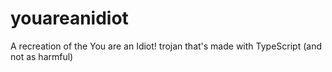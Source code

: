 # youareanidiot
A recreation of the You are an Idiot! trojan that's made with TypeScript (and not as harmful)
